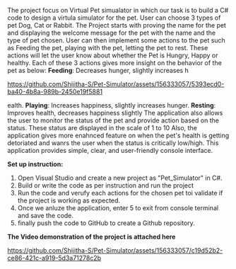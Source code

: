 The project focus on Virtual Pet simualator in which our task is to build a C# code to design a virtula simulator for the pet. User can choose 3 types of pet Dog, Cat or Rabbit.
The Project starts with proving the name for the pet and displaying the welcome message for the pet with the name and the type of pet chosen.
User can then implement some actions to the pet such as Feeding the pet, playing with the pet, letting the pet to rest. These actions will let the user know about whether the Pet is Hungry, Happy or healthy.
Each of these 3 actions gives more insight on the behavior of the pet as below:
**Feeding**: Decreases hunger, slightly increases h

https://github.com/Shijitha-S/Pet-Simulator/assets/156333057/5393ecd0-ba40-4b8a-989b-2450e19f5881

ealth.
**Playing**: Increases happiness, slightly increases hunger.
**Resting**: Improves health, decreases happiness slightly
The application also allows the user to monitor the status of the pet and provide action based on the status. These status are displayed in the scale of 1 to 10 
Also, the application gives more enahnced feature on when the pet's health is getting detoriated and wanrs the user when the status is critically low/high.
This application provides simple, clear, and user-friendly console interface.

**Set up instruction:**
1. Open Visual Studio and create a new project as "Pet_Simulator" in C#.
2. Build or write the code as per instruction and run the project
3. Run the code and verufy each actions for the chosen pet toi validate if the project is working as expected.
4. Once we anluze the application, enter 5 to exit from console terminal and save the code.
5. finally push the code to GitHub to create a Github repository.

**The Video demonstration of the project is attached here**

https://github.com/Shijitha-S/Pet-Simulator/assets/156333057/c19d52b2-ce86-421c-a919-5d3a71278c2b



